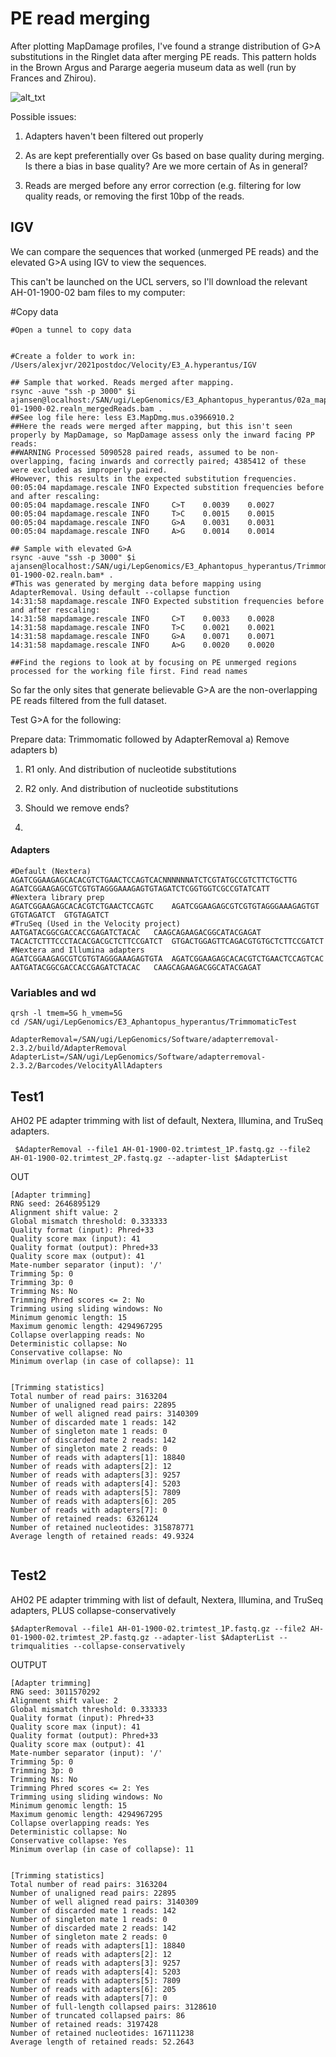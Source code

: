 # PE read merging

After plotting MapDamage profiles, I've found a strange distribution of G>A substitutions in the Ringlet data after merging PE reads. This pattern holds in the Brown Argus and Pararge aegeria museum data as well (run by Frances and Zhirou). 

![alt_txt][Fig1]

[Fig1]:https://user-images.githubusercontent.com/12142475/141117504-0e913f6f-fe53-4ccb-960f-d9c2220edf5b.png


Possible issues: 

1) Adapters haven't been filtered out properly

2) As are kept preferentially over Gs based on base quality during merging. Is there a bias in base quality? Are we more certain of As in general? 

3) Reads are merged before any error correction (e.g. filtering for low quality reads, or removing the first 10bp of the reads. 


## IGV

We can compare the sequences that worked (unmerged PE reads) and the elevated G>A using IGV to view the sequences. 

This can't be launched on the UCL servers, so I'll download the relevant AH-01-1900-02 bam files to my computer:


#Copy data
```
#Open a tunnel to copy data


#Create a folder to work in: 
/Users/alexjvr/2021postdoc/Velocity/E3_A.hyperantus/IGV

## Sample that worked. Reads merged after mapping. 
rsync -auve "ssh -p 3000" $i ajansen@localhost:/SAN/ugi/LepGenomics/E3_Aphantopus_hyperantus/02a_mapped_museum/AH-01-1900-02.realn_mergedReads.bam .
##See log file here: less E3.MapDmg.mus.o3966910.2
##Here the reads were merged after mapping, but this isn't seen properly by MapDamage, so MapDamage assess only the inward facing PP reads: 
##WARNING Processed 5090528 paired reads, assumed to be non-overlapping, facing inwards and correctly paired; 4385412 of these were excluded as improperly paired.
#However, this results in the expected substitution frequencies. 
00:05:04 mapdamage.rescale INFO Expected substition frequencies before and after rescaling:
00:05:04 mapdamage.rescale INFO     C>T    0.0039    0.0027
00:05:04 mapdamage.rescale INFO     T>C    0.0015    0.0015
00:05:04 mapdamage.rescale INFO     G>A    0.0031    0.0031
00:05:04 mapdamage.rescale INFO     A>G    0.0014    0.0014

## Sample with elevated G>A
rsync -auve "ssh -p 3000" $i ajansen@localhost:/SAN/ugi/LepGenomics/E3_Aphantopus_hyperantus/TrimmomaticTest/AH-01-1900-02.realn.bam* .
#This was generated by merging data before mapping using AdapterRemoval. Using default --collapse function
14:31:58 mapdamage.rescale INFO Expected substition frequencies before and after rescaling:
14:31:58 mapdamage.rescale INFO     C>T    0.0033    0.0028
14:31:58 mapdamage.rescale INFO     T>C    0.0021    0.0021
14:31:58 mapdamage.rescale INFO     G>A    0.0071    0.0071
14:31:58 mapdamage.rescale INFO     A>G    0.0020    0.0020

##Find the regions to look at by focusing on PE unmerged regions processed for the working file first. Find read names 
```


So far the only sites that generate believable G>A are the non-overlapping PE reads filtered from the full dataset. 

Test G>A for the following: 

Prepare data: Trimmomatic followed by AdapterRemoval
a) Remove adapters
b) 

1) R1 only. And distribution of nucleotide substitutions

2) R2 only. And distribution of nucleotide substitutions

3) Should we remove ends?

4) 


#### Adapters

```
#Default (Nextera)
AGATCGGAAGAGCACACGTCTGAACTCCAGTCACNNNNNNATCTCGTATGCCGTCTTCTGCTTG	AGATCGGAAGAGCGTCGTGTAGGGAAAGAGTGTAGATCTCGGTGGTCGCCGTATCATT
#Nextera library prep
AGATCGGAAGAGCACACGTCTGAACTCCAGTC	AGATCGGAAGAGCGTCGTGTAGGGAAAGAGTGT
GTGTAGATCT	GTGTAGATCT	
#TruSeq (Used in the Velocity project)
AATGATACGGCGACCACCGAGATCTACAC	CAAGCAGAAGACGGCATACGAGAT
TACACTCTTTCCCTACACGACGCTCTTCCGATCT	GTGACTGGAGTTCAGACGTGTGCTCTTCCGATCT
#Nextera and Illumina adapters
AGATCGGAAGAGCGTCGTGTAGGGAAAGAGTGTA	AGATCGGAAGAGCACACGTCTGAACTCCAGTCAC
AATGATACGGCGACCACCGAGATCTACAC	CAAGCAGAAGACGGCATACGAGAT
```

### Variables and wd

```
qrsh -l tmem=5G h_vmem=5G
cd /SAN/ugi/LepGenomics/E3_Aphantopus_hyperantus/TrimmomaticTest

AdapterRemoval=/SAN/ugi/LepGenomics/Software/adapterremoval-2.3.2/build/AdapterRemoval
AdapterList=/SAN/ugi/LepGenomics/Software/adapterremoval-2.3.2/Barcodes/VelocityAllAdapters
```



## Test1

AH02 PE adapter trimming with list of default, Nextera, Illumina, and TruSeq adapters.

```
 $AdapterRemoval --file1 AH-01-1900-02.trimtest_1P.fastq.gz --file2 AH-01-1900-02.trimtest_2P.fastq.gz --adapter-list $AdapterList
```


OUT
```
[Adapter trimming]
RNG seed: 2646895129
Alignment shift value: 2
Global mismatch threshold: 0.333333
Quality format (input): Phred+33
Quality score max (input): 41
Quality format (output): Phred+33
Quality score max (output): 41
Mate-number separator (input): '/'
Trimming 5p: 0
Trimming 3p: 0
Trimming Ns: No
Trimming Phred scores <= 2: No
Trimming using sliding windows: No
Minimum genomic length: 15
Maximum genomic length: 4294967295
Collapse overlapping reads: No
Deterministic collapse: No
Conservative collapse: No
Minimum overlap (in case of collapse): 11


[Trimming statistics]
Total number of read pairs: 3163204
Number of unaligned read pairs: 22895
Number of well aligned read pairs: 3140309
Number of discarded mate 1 reads: 142
Number of singleton mate 1 reads: 0
Number of discarded mate 2 reads: 142
Number of singleton mate 2 reads: 0
Number of reads with adapters[1]: 18840
Number of reads with adapters[2]: 12
Number of reads with adapters[3]: 9257
Number of reads with adapters[4]: 5203
Number of reads with adapters[5]: 7809
Number of reads with adapters[6]: 205
Number of reads with adapters[7]: 0
Number of retained reads: 6326124
Number of retained nucleotides: 315878771
Average length of retained reads: 49.9324


```



## Test2 

AH02 PE adapter trimming with list of default, Nextera, Illumina, and TruSeq adapters, PLUS collapse-conservatively

```
$AdapterRemoval --file1 AH-01-1900-02.trimtest_1P.fastq.gz --file2 AH-01-1900-02.trimtest_2P.fastq.gz --adapter-list $AdapterList --trimqualities --collapse-conservatively
```


OUTPUT
```
[Adapter trimming]
RNG seed: 3011570292
Alignment shift value: 2
Global mismatch threshold: 0.333333
Quality format (input): Phred+33
Quality score max (input): 41
Quality format (output): Phred+33
Quality score max (output): 41
Mate-number separator (input): '/'
Trimming 5p: 0
Trimming 3p: 0
Trimming Ns: No
Trimming Phred scores <= 2: Yes
Trimming using sliding windows: No
Minimum genomic length: 15
Maximum genomic length: 4294967295
Collapse overlapping reads: Yes
Deterministic collapse: No
Conservative collapse: Yes
Minimum overlap (in case of collapse): 11


[Trimming statistics]
Total number of read pairs: 3163204
Number of unaligned read pairs: 22895
Number of well aligned read pairs: 3140309
Number of discarded mate 1 reads: 142
Number of singleton mate 1 reads: 0
Number of discarded mate 2 reads: 142
Number of singleton mate 2 reads: 0
Number of reads with adapters[1]: 18840
Number of reads with adapters[2]: 12
Number of reads with adapters[3]: 9257
Number of reads with adapters[4]: 5203
Number of reads with adapters[5]: 7809
Number of reads with adapters[6]: 205
Number of reads with adapters[7]: 0
Number of full-length collapsed pairs: 3128610
Number of truncated collapsed pairs: 86
Number of retained reads: 3197428
Number of retained nucleotides: 167111238
Average length of retained reads: 52.2643

```







